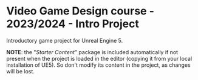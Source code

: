 # Video Game Design course - 2023/2024 - Intro Project

Introductory game project for Unreal Engine 5.

 **NOTE**: the "*Starter Content*" package is included automatically if not present when the project is loaded in the editor (copying it from your local installation of UE5). So don't modify its content in the project, as changes will be lost.
